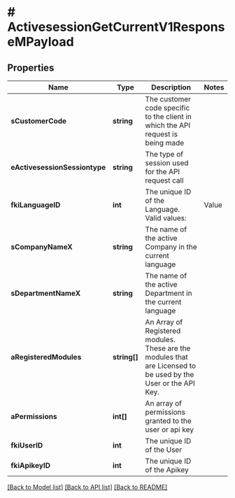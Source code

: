 # # ActivesessionGetCurrentV1ResponseMPayload

## Properties

Name | Type | Description | Notes
------------ | ------------- | ------------- | -------------
**sCustomerCode** | **string** | The customer code specific to the client in which the API request is being made |
**eActivesessionSessiontype** | **string** | The type of session used for the API request call |
**fkiLanguageID** | **int** | The unique ID of the Language.  Valid values:  |Value|Description| |-|-| |1|French| |2|English| |
**sCompanyNameX** | **string** | The name of the active Company in the current language |
**sDepartmentNameX** | **string** | The name of the active Department in the current language |
**aRegisteredModules** | **string[]** | An Array of Registered modules.  These are the modules that are Licensed to be used by the User or the API Key. |
**aPermissions** | **int[]** | An array of permissions granted to the user or api key |
**fkiUserID** | **int** | The unique ID of the User |
**fkiApikeyID** | **int** | The unique ID of the Apikey |

[[Back to Model list]](../../README.md#models) [[Back to API list]](../../README.md#endpoints) [[Back to README]](../../README.md)
